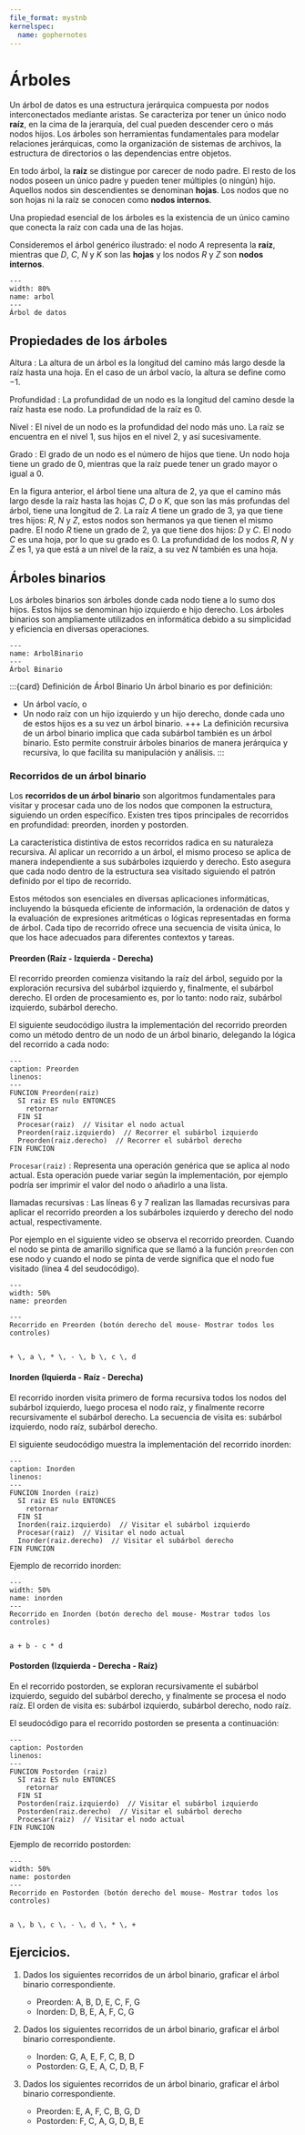 ```yaml
---
file_format: mystnb
kernelspec:
  name: gophernotes
---
```


# Árboles

Un árbol de datos es una estructura jerárquica compuesta por nodos interconectados mediante aristas. Se caracteriza por tener un único nodo **raíz**, en la cima de la jerarquía, del cual pueden descender cero o más nodos hijos. Los árboles son herramientas fundamentales para modelar relaciones jerárquicas, como la organización de sistemas de archivos, la estructura de directorios o las dependencias entre objetos.

En todo árbol, la **raíz** se distingue por carecer de nodo padre. El resto de los nodos poseen un único padre y pueden tener múltiples (o ningún) hijo. Aquellos nodos sin descendientes se denominan **hojas**. Los nodos que no son hojas ni la raíz se conocen como **nodos internos**. 


Una propiedad esencial de los árboles es la existencia de un único camino que conecta la raíz con cada una de las hojas.

Consideremos el árbol genérico ilustrado: el nodo $A$ representa la **raíz**, mientras que $D$, $C$, $N$ y $K$ son las **hojas** y los nodos $R$ y $Z$ son **nodos internos**.

```{figure} ../assets/images/Arbol.svg
---
width: 80%
name: arbol
---
Árbol de datos
```

## Propiedades de los árboles

Altura
: La altura de un árbol es la longitud del camino más largo desde la raíz hasta una hoja. En el caso de un árbol vacío, la altura se define como $-1$.

Profundidad
: La profundidad de un nodo es la longitud del camino desde la raíz hasta ese nodo. La profundidad de la raíz es $0$.

Nivel
: El nivel de un nodo es la profundidad del nodo más uno. La raíz se encuentra en el nivel $1$, sus hijos en el nivel $2$, y así sucesivamente.

Grado
: El grado de un nodo es el número de hijos que tiene. Un nodo hoja tiene un grado de $0$, mientras que la raíz puede tener un grado mayor o igual a $0$.

En la figura anterior, el árbol tiene una altura de 2, ya que el camino más largo desde la raíz hasta las hojas $C$, $D$ o $K$, que son las más profundas del árbol, tiene una longitud de 2. La raíz $A$ tiene un grado de 3, ya que tiene tres hijos: $R$, $N$ y $Z$, estos nodos son hermanos ya que tienen el mismo padre. El nodo $R$ tiene un grado de 2, ya que tiene dos hijos: $D$ y $C$. El nodo $C$ es una hoja, por lo que su grado es 0. La profundidad de los nodos $R$, $N$ y $Z$ es 1, ya que está a un nivel de la raíz, a su vez $N$ también es una hoja.

## Árboles binarios

Los árboles binarios son árboles donde cada nodo tiene a lo sumo dos hijos. Estos hijos se denominan hijo izquierdo e hijo derecho. Los árboles binarios son ampliamente utilizados en informática debido a su simplicidad y eficiencia en diversas operaciones.

```{figure} ../assets/images/ArbolBinario.svg
---
name: ArbolBinario
---
Árbol Binario
```
:::{card} Definición de Árbol Binario
Un árbol binario es por definición:

- Un árbol vacío, o
- Un nodo raíz con un hijo izquierdo y un hijo derecho, donde cada uno de estos hijos es a su vez un árbol binario.
+++
La definición recursiva de un árbol binario implica que cada subárbol también es un árbol binario. Esto permite construir árboles binarios de manera jerárquica y recursiva, lo que facilita su manipulación y análisis.
:::

### Recorridos de un árbol binario

Los **recorridos de un árbol binario** son algoritmos fundamentales para visitar y procesar cada uno de los nodos que componen la estructura, siguiendo un orden específico. Existen tres tipos principales de recorridos en profundidad: preorden, inorden y postorden.

La característica distintiva de estos recorridos radica en su naturaleza recursiva. Al aplicar un recorrido a un árbol, el mismo proceso se aplica de manera independiente a sus subárboles izquierdo y derecho. Esto asegura que cada nodo dentro de la estructura sea visitado siguiendo el patrón definido por el tipo de recorrido.

Estos métodos son esenciales en diversas aplicaciones informáticas, incluyendo la búsqueda eficiente de información, la ordenación de datos y la evaluación de expresiones aritméticas o lógicas representadas en forma de árbol. Cada tipo de recorrido ofrece una secuencia de visita única, lo que los hace adecuados para diferentes contextos y tareas.

#### Preorden (Raíz - Izquierda - Derecha)

El recorrido preorden comienza visitando la raíz del árbol, seguido por la exploración recursiva del subárbol izquierdo y, finalmente, el subárbol derecho. El orden de procesamiento es, por lo tanto: nodo raíz, subárbol izquierdo, subárbol derecho.

El siguiente seudocódigo ilustra la implementación del recorrido preorden como un método dentro de un nodo de un árbol binario, delegando la lógica del recorrido a cada nodo:

```{code-block} 
---
caption: Preorden
linenos:
---
FUNCION Preorden(raiz)
  SI raiz ES nulo ENTONCES
    retornar
  FIN SI
  Procesar(raiz)  // Visitar el nodo actual
  Preorden(raiz.izquierdo)  // Recorrer el subárbol izquierdo
  Preorden(raiz.derecho)  // Recorrer el subárbol derecho
FIN FUNCION
```

`Procesar(raiz)`
: Representa una operación genérica que se aplica al nodo actual. Esta operación puede variar según la implementación, por ejemplo podría ser imprimir el valor del nodo o añadirlo a una lista.

llamadas recursivas
: Las líneas 6 y 7 realizan las llamadas recursivas para aplicar el recorrido preorden a los subárboles izquierdo y derecho del nodo actual, respectivamente.

Por ejemplo en el siguiente video se observa el recorrido preorden. Cuando el nodo se pinta de amarillo significa que se llamó a la función `preorden` con ese nodo y cuando el nodo se pinta de verde significa que el nodo fue visitado (línea 4 del seudocódigo).

```{figure} ../assets/videos/preorden.mp4
---
width: 50%
name: preorden

---
Recorrido en Preorden (botón derecho del mouse- Mostrar todos los controles)
```


```{math}

+ \, a \, * \, - \, b \, c \, d

```

#### Inorden (Iquierda - Raíz - Derecha)

El recorrido inorden visita primero de forma recursiva todos los nodos del subárbol izquierdo, luego procesa el nodo raíz, y finalmente recorre recursivamente el subárbol derecho. La secuencia de visita es: subárbol izquierdo, nodo raíz, subárbol derecho.

El siguiente seudocódigo muestra la implementación del recorrido inorden:

```{code-block} 
---
caption: Inorden
linenos:
---
FUNCION Inorden (raiz)
  SI raiz ES nulo ENTONCES
    retornar
  FIN SI
  Inorden(raiz.izquierdo)  // Visitar el subárbol izquierdo
  Procesar(raiz)  // Visitar el nodo actual
  Inorder(raiz.derecho)  // Visitar el subárbol derecho
FIN FUNCION
```

Ejemplo de recorrido inorden:

```{figure} ../assets/videos/inorden.mp4
---
width: 50%
name: inorden
---
Recorrido en Inorden (botón derecho del mouse- Mostrar todos los controles)
```

```{math}

a + b - c * d

```

#### Postorden (Izquierda - Derecha - Raíz)

En el recorrido postorden, se exploran recursivamente el subárbol izquierdo, seguido del subárbol derecho, y finalmente se procesa el nodo raíz. El orden de visita es: subárbol izquierdo, subárbol derecho, nodo raíz.

El seudocódigo para el recorrido postorden se presenta a continuación:

```{code-block} 
---
caption: Postorden
linenos:
---
FUNCION Postorden (raiz)
  SI raiz ES nulo ENTONCES
    retornar
  FIN SI
  Postorden(raiz.izquierdo)  // Visitar el subárbol izquierdo
  Postorden(raiz.derecho)  // Visitar el subárbol derecho
  Procesar(raiz)  // Visitar el nodo actual
FIN FUNCION
```
Ejemplo de recorrido postorden:

```{figure} ../assets/videos/postorden.mp4
---
width: 50%
name: postorden
---
Recorrido en Postorden (botón derecho del mouse- Mostrar todos los controles)
```

```{math}

a \, b \, c \, - \, d \, * \, +

```

## Ejercicios.
1. Dados los siguientes recorridos de un árbol binario, graficar el árbol binario correspondiente.
   - Preorden: A, B, D, E, C, F, G
   - Inorden: D, B, E, A, F, C, G

2. Dados los siguientes recorridos de un árbol binario, graficar el árbol binario correspondiente.
   - Inorden: G, A, E, F, C, B, D
   - Postorden: G, E, A, C, D, B, F

3. Dados los siguientes recorridos de un árbol binario, graficar el árbol binario correspondiente.
   - Preorden: E, A, F, C, B, G, D
   - Postorden: F, C, A,  G, D, B, E